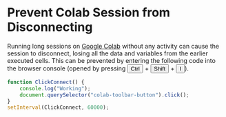 # Prevent Colab Session from Disconnecting

Running long sessions on [Google Colab](https://colab.research.google.com) without any activity can cause the session to disconnect, losing all the data and variables from the earlier executed cells. This can be prevented by entering the following code into the browser console (opened by pressing <button>Ctrl</button> + <button>Shift</button> + <button>I</button>).

```javascript
function ClickConnect() {
    console.log("Working");
    document.querySelector("colab-toolbar-button").click();
}
setInterval(ClickConnect, 60000);
```
